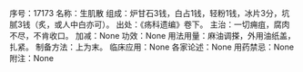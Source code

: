 序号：17173
名称：生肌散
组成：炉甘石3钱，白占1钱，轻粉1钱，冰片3分，坑腻3钱（炙，或人中白亦可）。
出处：《疡科遗编》卷下。
主治：一切痈疽，腐肉不尽，不肯收口。
加减：None
功效：None
用法用量：麻油调搽，外用油纸盖，扎紧。
制备方法：上为末。
临床应用：None
各家论述：None
用药禁忌：None
附注：None
